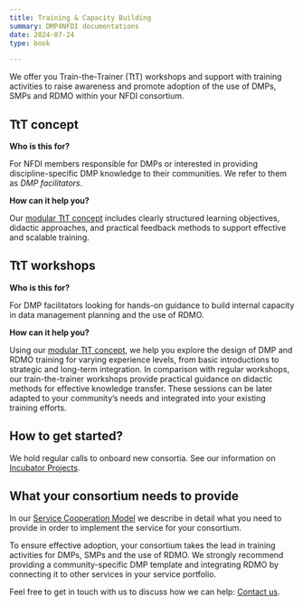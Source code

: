 ```yaml
---
title: Training & Capacity Building
summary: DMP4NFDI documentations
date: 2024-07-24
type: book

---
```


We offer you Train-the-Trainer (TtT) workshops and support with training activities to raise awareness and promote adoption of the use of DMPs, SMPs and RDMO within your NFDI consortium.

## TtT concept 

**Who is this for?** 

For NFDI members responsible for DMPs or interested in providing discipline-specific DMP knowledge to their communities. We refer to them as *DMP facilitators*.

**How can it help you?** 

Our [modular TtT concept](https://doi.org/10.5281/zenodo.15771036) includes clearly structured learning objectives, didactic approaches, and practical feedback methods to support effective and scalable training. 

## TtT workshops

**Who is this for?** 

For DMP facilitators looking for hands-on guidance to build internal capacity in data management planning and the use of RDMO.

**How can it help you?** 

Using our [modular TtT concept](https://doi.org/10.5281/zenodo.15771036), we help you explore the design of DMP and RDMO training for varying experience levels, from basic introductions to strategic and long-term integration. In comparison with regular workshops, our train-the-trainer workshops provide practical guidance on didactic methods for effective knowledge transfer. These sessions can be later adapted to your community’s needs and integrated into your existing training efforts.

## How to get started? 

We hold regular calls to onboard new consortia. See our information on [Incubator Projects](/incubator/).

## What your consortium needs to provide

In our [Service Cooperation Model](https://doi.org/10.5281/zenodo.15004953) we describe in detail what you need to provide in order to implement the service for your consortium. 

To ensure effective adoption, your consortium takes the lead in training activities for DMPs, SMPs and the use of RDMO. We strongly recommend providing a community-specific DMP template and integrating RDMO by connecting it to other services in your service portfolio. 

Feel free to get in touch with us to discuss how we can help: [Contact us](/contact/).  




